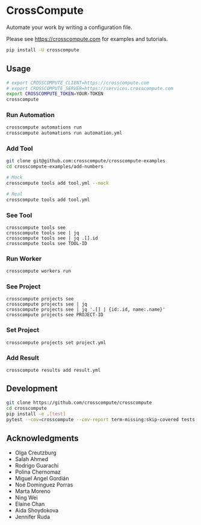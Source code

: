 # CrossCompute

Automate your work by writing a configuration file.

Please see https://crosscompute.com for examples and tutorials.

```bash
pip install -U crosscompute
```

## Usage

```bash
# export CROSSCOMPUTE_CLIENT=https://crosscompute.com
# export CROSSCOMPUTE_SERVER=https://services.crosscompute.com
export CROSSCOMPUTE_TOKEN=YOUR-TOKEN
crosscompute
```

### Run Automation

```bash
crosscompute automations run
crosscompute automations run automation.yml
```

### Add Tool

```bash
git clone git@github.com:crosscompute/crosscompute-examples
cd crosscompute-examples/add-numbers

# Mock
crosscompute tools add tool.yml --mock

# Real
crosscompute tools add tool.yml
```

### See Tool

```
crosscompute tools see
crosscompute tools see | jq
crosscompute tools see | jq .[].id
crosscompute tools see TOOL-ID
```

### Run Worker

```bash
crosscompute workers run
```

### See Project

```
crosscompute projects see
crosscompute projects see | jq
crosscompute projects see | jq '.[] | {id:.id, name:.name}'
crosscompute projects see PROJECT-ID
```

### Set Project

```
crosscompute projects set project.yml
```

### Add Result

```
crosscompute results add result.yml
```

## Development

```bash
git clone https://github.com/crosscompute/crosscompute
cd crosscompute
pip install -e .[test]
pytest --cov=crosscompute --cov-report term-missing:skip-covered tests
```

## Acknowledgments

- Olga Creutzburg
- Salah Ahmed
- Rodrigo Guarachi
- Polina Chernomaz
- Miguel Angel Gordián
- Noé Domínguez Porras
- Marta Moreno
- Ning Wei
- Elaine Chan
- Aida Shoydokova
- Jennifer Ruda
